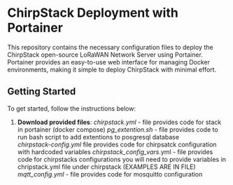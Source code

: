 # ChirpStack Deployment with Portainer

This repository contains the necessary configuration files to deploy the ChirpStack open-source LoRaWAN Network Server using Portainer. Portainer provides an easy-to-use web interface for managing Docker environments, making it simple to deploy ChirpStack with minimal effort.

## Getting Started

To get started, follow the instructions below:

1. **Download provided files**:
*chirpstack.yml* - file provides code for stack in portainer (docker compose) 
*pg_extention.sh* - file provides code to run bash script to add extentions to posgresql database   
*chirpstack-config.yml* file provides code for chirpsatck configuration with hardcoded variables
*chirpstack_config_vars*.yml - file provides code for chirpstacks configurations you will need to provide variables in chripstack.yml file under chirpstack (EXAMPLES ARE IN FILE)
*mqtt_config.yml* - file provides code for mosquitto configuration
